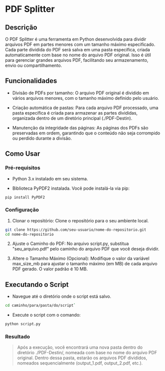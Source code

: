 # PDF Splitter
## Descrição
 O PDF Splitter é uma ferramenta em Python desenvolvida para dividir arquivos PDF em partes menores com um tamanho máximo especificado. Cada parte dividida do PDF será salva em uma pasta específica, criada automaticamente com base no nome do arquivo PDF original. Isso é útil para gerenciar grandes arquivos PDF, facilitando seu armazenamento, envio ou compartilhamento.

## Funcionalidades
 - Divisão de PDFs por tamanho: O arquivo PDF original é dividido em vários arquivos menores, com o tamanho máximo definido pelo usuário.
 
 - Criação automática de pastas: Para cada arquivo PDF processado, uma pasta específica é criada para armazenar as partes divididas, organizada dentro de um diretório principal (./PDF-Destin).

 - Manutenção da integridade das páginas: As páginas dos PDFs são preservadas em ordem, garantindo que o conteúdo não seja corrompido ou perdido durante a divisão.
## Como Usar
### Pré-requisitos
 - Python 3.x instalado em seu sistema.

- Biblioteca PyPDF2 instalada. Você pode instalá-la via pip:

```bash
pip install PyPDF2
```
### Configuração
 1. Clonar o repositório: Clone o repositório para o seu ambiente local.
```bash
git clone https://github.com/seu-usuario/nome-do-repositorio.git
cd nome-do-repositorio 
```

2. Ajuste o Caminho do PDF: No arquivo script.py, substitua "seu_arquivo.pdf" pelo caminho do arquivo PDF que você deseja dividir.

3. Altere o Tamanho Máximo (Opcional): Modifique o valor da variável max_size_mb para ajustar o tamanho máximo (em MB) de cada arquivo PDF gerado. O valor padrão é 10 MB.

## Executando o Script
- Navegue até o diretório onde o script está salvo.

```bash
cd caminho/para/pasta/do/script`
```
- Execute o script com o comando:

```bash
python script.py
```

### Resultado
> Após a execução, você encontrará uma nova pasta dentro do diretório ./PDF-Destin/, nomeada com base no nome do arquivo PDF original. Dentro dessa pasta, estarão os arquivos PDF divididos, nomeados sequencialmente (output_1.pdf, output_2.pdf, etc.).